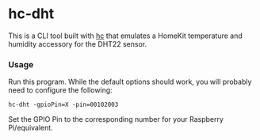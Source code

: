 # hc-dht
This is a CLI tool built with [hc](https://github.com/brutella/hc) that emulates a HomeKit temperature and humidity accessory for the DHT22 sensor.

### Usage
Run this program. While the default options should work, you will probably need to configure the following:

`hc-dht -gpioPin=X -pin=00102003`

Set the GPIO Pin to the corresponding number for your Raspberry Pi/equivalent.
